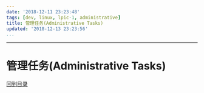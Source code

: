 ```yaml
---
date: '2018-12-11 23:23:48'
tags: [dev, linux, lpic-1, administrative]
title: 管理任务(Administrative Tasks)
updated: '2018-12-13 23:23:56'
...
```

---
# 管理任务(Administrative Tasks)
<!-- MarkdownTOC -->

<!-- /MarkdownTOC -->
[回到目录](../index.md)

